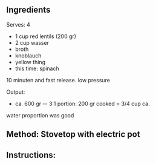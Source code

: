 ## Ingredients

Serves: 4

- 1 cup red lentils (200 gr)
- 2 cup wasser
- broth
- knoblauch
- yellow thing
- this time: spinach

10 minuten and fast release. low pressure

Output:
- ca. 600 gr -- 3:1 
portion: 200 gr cooked = 3/4 cup ca.

water proportion was good



## Method: Stovetop with electric pot
## Instructions: